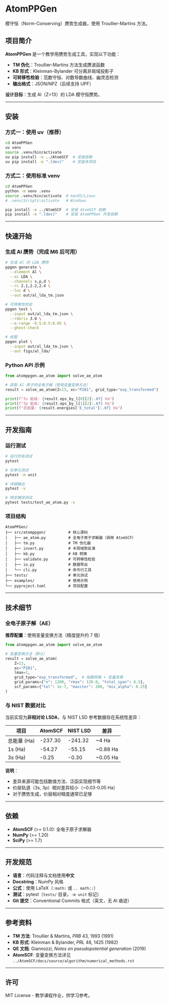 # AtomPPGen

模守恒（Norm-Conserving）赝势生成器，使用 Troullier-Martins 方法。

## 项目简介

**AtomPPGen** 是一个教学用赝势生成工具，实现以下功能：

- **TM 伪化**：Troullier-Martins 方法生成赝波函数
- **KB 形式**：Kleinman-Bylander 可分离非局域投影子
- **可转移性检验**：范数守恒、对数导数曲线、幽灵态检测
- **输出格式**：JSON/NPZ（后续支持 UPF）

**设计目标**：生成 Al（Z=13）的 LDA 模守恒赝势。

---

## 安装

### 方式一：使用 uv（推荐）

```bash
cd AtomPPGen
uv venv
source .venv/bin/activate
uv pip install -e ../AtomSCF  # 安装依赖
uv pip install -e ".[dev]"    # 安装本项目
```

### 方式二：使用标准 venv

```bash
cd AtomPPGen
python -m venv .venv
source .venv/bin/activate  # macOS/Linux
# .venv\Scripts\activate   # Windows

pip install -e ../AtomSCF  # 安装 AtomSCF 依赖
pip install -e ".[dev]"    # 安装 AtomPPGen 开发依赖
```

---

## 快速开始

### 生成 Al 赝势（完成 M6 后可用）

```bash
# 生成 Al 的 LDA 赝势
ppgen generate \
  --element Al \
  --xc LDA \
  --channels s,p,d \
  --rc 2.1,2.2,2.4 \
  --loc d \
  --out out/al_lda_tm.json

# 可转移性检验
ppgen test \
  --input out/al_lda_tm.json \
  --rderiv 3.0 \
  --e-range -0.5:0.5:0.05 \
  --ghost-check

# 绘图
ppgen plot \
  --input out/al_lda_tm.json \
  --out figs/al_lda/
```

### Python API 示例

```python
from atomppgen.ae_atom import solve_ae_atom

# 获取 Al 原子的全电子解（使用变量变换方法）
result = solve_ae_atom(Z=13, xc="PZ81", grid_type="exp_transformed")

print(f"3s 能级: {result.eps_by_l[0][2]:.6f} Ha")
print(f"3p 能级: {result.eps_by_l[1][2]:.6f} Ha")
print(f"总能量: {result.energies['E_total']:.6f} Ha")
```

---

## 开发指南

### 运行测试

```bash
# 运行所有测试
pytest

# 仅单元测试
pytest -m unit

# 详细输出
pytest -v

# 特定模块测试
pytest tests/test_ae_atom.py -v
```

### 项目结构

```
AtomPPGen/
├── src/atomppgen/          # 核心源码
│   ├── ae_atom.py          # 全电子原子求解器（调用 AtomSCF）
│   ├── tm.py               # TM 伪化器
│   ├── invert.py           # 半局域势反演
│   ├── kb.py               # KB 转换
│   ├── validate.py         # 可转移性检验
│   ├── io.py               # 数据导出
│   └── cli.py              # 命令行工具
├── tests/                  # 单元测试
├── examples/               # 使用示例
└── pyproject.toml          # 项目配置
```

---

## 技术细节

### 全电子原子解（AE）

**推荐配置**：使用变量变换方法（精度提升约 7 倍）

```python
from atomppgen.ae_atom import solve_ae_atom

# 变量变换方法（默认）
result = solve_ae_atom(
    Z=13,
    xc="PZ81",
    lmax=2,
    grid_type="exp_transformed",  # 指数网格 + 变量变换
    grid_params={"n": 1200, "rmax": 120.0, "total_span": 6.5},
    scf_params={"tol": 1e-7, "maxiter": 200, "mix_alpha": 0.25}
)
```

### 与 NIST 数据对比

当前实现为**非相对论 LSDA**，与 NIST LSD 参考数据存在系统性差异：

| 项目 | AtomSCF | NIST LSD | 差异 |
|------|---------|----------|------|
| 总能量 (Ha) | -237.30 | -241.32 | ~4 Ha |
| 1s (Ha) | -54.27 | -55.15 | ~0.88 Ha |
| 3s (Ha) | -0.25 | -0.30 | ~0.05 Ha |

**说明**：
- 差异来源可能包括数值方法、泛函实现细节等
- 价层轨道（3s, 3p）相对差异较小（~0.03-0.05 Ha）
- 对于赝势生成，价层相对精度通常已足够

---

## 依赖

- **AtomSCF** (>= 0.1.0): 全电子原子求解器
- **NumPy** (>= 1.20)
- **SciPy** (>= 1.7)

---

## 开发规范

- **语言**：代码注释与文档使用**中文**
- **Docstring**：NumPy 风格
- **公式**：使用 LaTeX（`:math:` 或 `.. math::`）
- **测试**：pytest（`tests/` 目录，`-m unit` 标记）
- **Git 提交**：Conventional Commits 格式（英文，无 AI 痕迹）

---

## 参考资料

- **TM 方法**: Troullier & Martins, *PRB* 43, 1993 (1991)
- **KB 形式**: Kleinman & Bylander, *PRL* 48, 1425 (1982)
- **QE 文档**: Giannozzi, *Notes on pseudopotential generation* (2019)
- **AtomSCF**: 变量变换方法详见 `../AtomSCF/docs/source/algorithm/numerical_methods.rst`

---

## 许可

MIT License - 教学课程作业，供学习参考。
